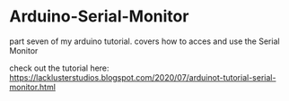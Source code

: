 # Arduino-Serial-Monitor
part seven of my arduino tutorial. covers how to acces and use the Serial Monitor

check out the tutorial here: https://lacklusterstudios.blogspot.com/2020/07/arduinot-tutorial-serial-monitor.html
